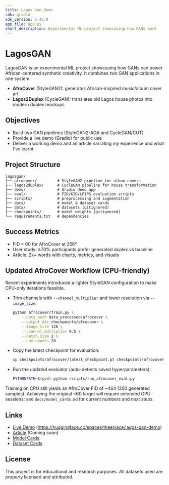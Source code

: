 ```yaml
---
title: Lagos Gan Demo
sdk: gradio
sdk_version: 5.46.0
app_file: app.py
short_description: Experimental ML project showcasing how GANs work
---
```


# LagosGAN

LagosGAN is an experimental ML project showcasing how GANs can power African-centered synthetic creativity. It combines two GAN applications in one system:

- **AfroCover** (StyleGAN2): generates African-inspired music/album cover art
- **Lagos2Duplex** (CycleGAN): translates old Lagos house photos into modern duplex mockups

## Objectives

- Build two GAN pipelines (StyleGAN2-ADA and CycleGAN/CUT)
- Provide a live demo (Gradio) for public use
- Deliver a working demo and an article narrating my experience and what I've learnt

## Project Structure

```
lagosgan/
├── afrocover/         # StyleGAN2 pipeline for album covers
├── lagos2duplex/      # CycleGAN pipeline for house transformation
├── demo/              # Gradio demo app
├── eval/              # FID/KID/LPIPS evaluation scripts
├── scripts/           # preprocessing and augmentation
├── docs/              # model & dataset cards
├── data/              # datasets (gitignored)
├── checkpoints/       # model weights (gitignored)
└── requirements.txt   # dependencies
```

## Success Metrics

- FID < 60 for AfroCover at 256²
- User study: ≥70% participants prefer generated duplex vs baseline
- Article: 2k+ words with charts, metrics, and visuals

## Updated AfroCover Workflow (CPU-friendly)

Recent experiments introduced a lighter StyleGAN configuration to make CPU-only iterations feasible.

- Trim channels with `--channel_multiplier` and lower resolution via `--image_size`:
  ```bash
  python afrocover/train.py \
      --data_path data_processed/afrocover \
      --output_dir checkpoints/afrocover \
      --image_size 128 \
      --channel_multiplier 0.5 \
      --batch_size 2 \
      --num_epochs 20
  ```
- Copy the latest checkpoint for evaluation:
  ```bash
  cp checkpoints/afrocover/latest_checkpoint.pt checkpoints/afrocover/latest.pt
  ```
- Run the updated evaluator (auto-detects saved hyperparameters):
  ```bash
  PYTHONPATH=$(pwd) python scripts/run_afrocover_eval.py
  ```

Training on CPU still yields an AfroCover FID of ~464 (200 generated samples). Achieving the original <60 target will require extended GPU sessions; see `docs/model_cards.md` for current numbers and next steps.

## Links

- [Live Demo](#) (https://huggingface.co/spaces/theelvace/lagos-gan-demo)
- [Article](#) (Coming soon)
- [Model Cards](docs/model_cards.md)
- [Dataset Cards](docs/dataset_cards.md)

## License

This project is for educational and research purposes. All datasets used are properly licensed and attributed.
